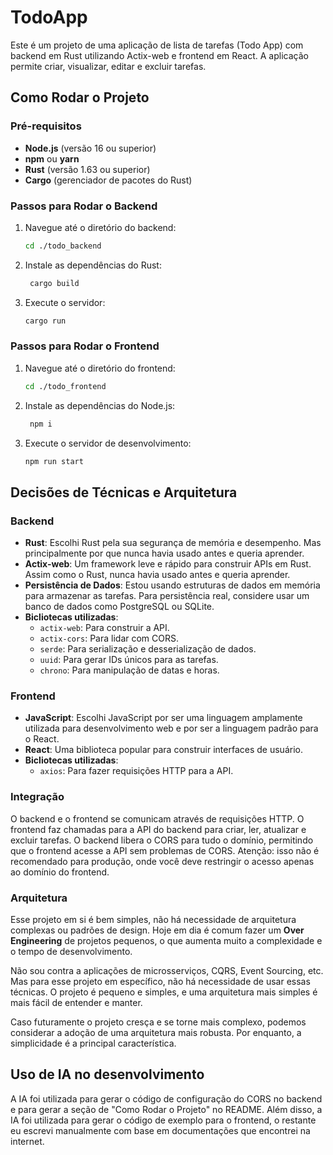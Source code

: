 # TodoApp

Este é um projeto de uma aplicação de lista de tarefas (Todo App) com backend em Rust utilizando Actix-web e frontend em React. A aplicação permite criar, visualizar, editar e excluir tarefas.

## Como Rodar o Projeto

### Pré-requisitos

- **Node.js** (versão 16 ou superior)
- **npm** ou **yarn**
- **Rust** (versão 1.63 ou superior)
- **Cargo** (gerenciador de pacotes do Rust)

### Passos para Rodar o Backend

1. Navegue até o diretório do backend:
   ```bash
   cd ./todo_backend
   ```
2. Instale as dependências do Rust:
   ```bash
    cargo build
    ```
3. Execute o servidor:
   ```bash
   cargo run
   ```

### Passos para Rodar o Frontend
1. Navegue até o diretório do frontend:
   ```bash
   cd ./todo_frontend
   ```
2. Instale as dependências do Node.js:
   ```bash
    npm i
    ```
3. Execute o servidor de desenvolvimento:
   ```bash
   npm run start
   ```

## Decisões de Técnicas e Arquitetura

### Backend

- **Rust**: Escolhi Rust pela sua segurança de memória e desempenho. Mas principalmente por que nunca havia usado antes e queria aprender.
- **Actix-web**: Um framework leve e rápido para construir APIs em Rust. Assim como o Rust, nunca havia usado antes e queria aprender.
- **Persistência de Dados**: Estou usando estruturas de dados em memória para armazenar as tarefas. Para persistência real, considere usar um banco de dados como PostgreSQL ou SQLite.
- **Bicliotecas utilizadas**:
    - `actix-web`: Para construir a API.
    - ``actix-cors``: Para lidar com CORS.
    - `serde`: Para serialização e desserialização de dados.
    - `uuid`: Para gerar IDs únicos para as tarefas.
    - ``chrono``: Para manipulação de datas e horas.

### Frontend

- **JavaScript**: Escolhi JavaScript por ser uma linguagem amplamente utilizada para desenvolvimento web e por ser a linguagem padrão para o React.
- **React**: Uma biblioteca popular para construir interfaces de usuário.
- **Bicliotecas utilizadas**:
    - `axios`: Para fazer requisições HTTP para a API.

### Integração

O backend e o frontend se comunicam através de requisições HTTP. O frontend faz chamadas para a API do backend para criar, ler, atualizar e excluir tarefas. O backend libera o CORS para tudo o domínio, permitindo que o frontend acesse a API sem problemas de CORS. Atenção: isso não é recomendado para produção, onde você deve restringir o acesso apenas ao domínio do frontend.

### Arquitetura

Esse projeto em si é bem simples, não há necessidade de arquitetura complexas ou padrões de design. Hoje em dia é comum fazer um **Over Engineering** de projetos pequenos, o que aumenta muito a complexidade e o tempo de desenvolvimento.

Não sou contra a aplicações de microsserviços, CQRS, Event Sourcing, etc. Mas para esse projeto em específico, não há necessidade de usar essas técnicas. O projeto é pequeno e simples, e uma arquitetura mais simples é mais fácil de entender e manter.

Caso futuramente o projeto cresça e se torne mais complexo, podemos considerar a adoção de uma arquitetura mais robusta. Por enquanto, a simplicidade é a principal característica.

## Uso de IA no desenvolvimento

A IA foi utilizada para gerar o código de configuração do CORS no backend e para gerar a seção de "Como Rodar o Projeto" no README. Além disso, a IA foi utilizada para gerar o código de exemplo para o frontend, o restante eu escrevi manualmente com base em documentações que encontrei na internet.
